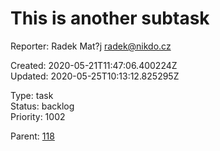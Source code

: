 # This is another subtask

Reporter: Radek Mat?j <radek@nikdo.cz>  

Created: 2020-05-21T11:47:06.400224Z  
Updated: 2020-05-25T10:13:12.825295Z

Type: task  
Status: backlog  
Priority: 1002

Parent: [118](118.md "Night tool tip")
